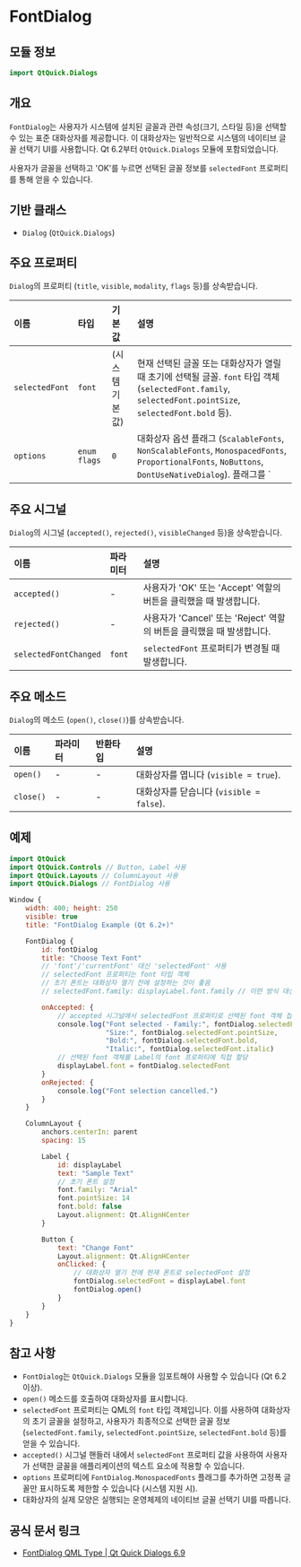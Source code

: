 # FontDialog

## 모듈 정보

```qml
import QtQuick.Dialogs
```

## 개요

`FontDialog`는 사용자가 시스템에 설치된 글꼴과 관련 속성(크기, 스타일 등)을 선택할 수 있는 표준 대화상자를 제공합니다. 이 대화상자는 일반적으로 시스템의 네이티브 글꼴 선택기 UI를 사용합니다. Qt 6.2부터 `QtQuick.Dialogs` 모듈에 포함되었습니다.

사용자가 글꼴을 선택하고 'OK'를 누르면 선택된 글꼴 정보를 `selectedFont` 프로퍼티를 통해 얻을 수 있습니다.

## 기반 클래스

*   `Dialog` (`QtQuick.Dialogs`)

## 주요 프로퍼티

`Dialog`의 프로퍼티 (`title`, `visible`, `modality`, `flags` 등)를 상속받습니다.

| 이름           | 타입         | 기본값        | 설명                                                                                                                                                   |
| :------------- | :----------- | :------------ | :----------------------------------------------------------------------------------------------------------------------------------------------------- |
| `selectedFont` | `font`       | (시스템 기본값)| 현재 선택된 글꼴 또는 대화상자가 열릴 때 초기에 선택될 글꼴. `font` 타입 객체 (`selectedFont.family`, `selectedFont.pointSize`, `selectedFont.bold` 등). |
| `options`      | `enum flags` | `0`           | 대화상자 옵션 플래그 (`ScalableFonts`, `NonScalableFonts`, `MonospacedFonts`, `ProportionalFonts`, `NoButtons`, `DontUseNativeDialog`). 플래그를 `|` 연산자로 조합. | 

## 주요 시그널

`Dialog`의 시그널 (`accepted()`, `rejected()`, `visibleChanged` 등)을 상속받습니다.

| 이름                 | 파라미터   | 설명                                                            |
| :------------------- | :--------- | :-------------------------------------------------------------- |
| `accepted()`         | -          | 사용자가 'OK' 또는 'Accept' 역할의 버튼을 클릭했을 때 발생합니다.      |
| `rejected()`         | -          | 사용자가 'Cancel' 또는 'Reject' 역할의 버튼을 클릭했을 때 발생합니다. |
| `selectedFontChanged`| `font`     | `selectedFont` 프로퍼티가 변경될 때 발생합니다.                   |

## 주요 메소드

`Dialog`의 메소드 (`open()`, `close()`)를 상속받습니다.

| 이름      | 파라미터 | 반환타입 | 설명                                            |
| :-------- | :------- | :------- | :---------------------------------------------- |
| `open()`  | -        | -        | 대화상자를 엽니다 (`visible = true`).           |
| `close()` | -        | -        | 대화상자를 닫습니다 (`visible = false`).        |

## 예제

```qml
import QtQuick
import QtQuick.Controls // Button, Label 사용
import QtQuick.Layouts // ColumnLayout 사용
import QtQuick.Dialogs // FontDialog 사용

Window {
    width: 400; height: 250
    visible: true
    title: "FontDialog Example (Qt 6.2+)"

    FontDialog {
        id: fontDialog
        title: "Choose Text Font"
        // 'font'/'currentFont' 대신 'selectedFont' 사용
        // selectedFont 프로퍼티는 font 타입 객체
        // 초기 폰트는 대화상자 열기 전에 설정하는 것이 좋음
        // selectedFont.family: displayLabel.font.family // 이런 방식 대신 아래 onClicked 참고

        onAccepted: {
            // accepted 시그널에서 selectedFont 프로퍼티로 선택된 font 객체 접근
            console.log("Font selected - Family:", fontDialog.selectedFont.family,
                        "Size:", fontDialog.selectedFont.pointSize,
                        "Bold:", fontDialog.selectedFont.bold,
                        "Italic:", fontDialog.selectedFont.italic)
            // 선택된 font 객체를 Label의 font 프로퍼티에 직접 할당
            displayLabel.font = fontDialog.selectedFont
        }
        onRejected: {
            console.log("Font selection cancelled.")
        }
    }

    ColumnLayout {
        anchors.centerIn: parent
        spacing: 15

        Label {
            id: displayLabel
            text: "Sample Text"
            // 초기 폰트 설정
            font.family: "Arial"
            font.pointSize: 14
            font.bold: false
            Layout.alignment: Qt.AlignHCenter
        }

        Button {
            text: "Change Font"
            Layout.alignment: Qt.AlignHCenter
            onClicked: {
                // 대화상자 열기 전에 현재 폰트로 selectedFont 설정
                fontDialog.selectedFont = displayLabel.font
                fontDialog.open()
            }
        }
    }
}
```

## 참고 사항

*   `FontDialog`는 `QtQuick.Dialogs` 모듈을 임포트해야 사용할 수 있습니다 (Qt 6.2 이상).
*   `open()` 메소드를 호출하여 대화상자를 표시합니다.
*   `selectedFont` 프로퍼티는 QML의 `font` 타입 객체입니다. 이를 사용하여 대화상자의 초기 글꼴을 설정하고, 사용자가 최종적으로 선택한 글꼴 정보(`selectedFont.family`, `selectedFont.pointSize`, `selectedFont.bold` 등)를 얻을 수 있습니다.
*   `accepted()` 시그널 핸들러 내에서 `selectedFont` 프로퍼티 값을 사용하여 사용자가 선택한 글꼴을 애플리케이션의 텍스트 요소에 적용할 수 있습니다.
*   `options` 프로퍼티에 `FontDialog.MonospacedFonts` 플래그를 추가하면 고정폭 글꼴만 표시하도록 제한할 수 있습니다 (시스템 지원 시).
*   대화상자의 실제 모양은 실행되는 운영체제의 네이티브 글꼴 선택기 UI를 따릅니다.

## 공식 문서 링크

* [FontDialog QML Type | Qt Quick Dialogs 6.9](https://doc.qt.io/qt-6/qml-qtquick-dialogs-fontdialog.html) 